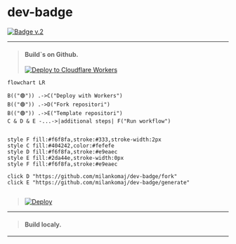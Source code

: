 # dev-badge

[![Badge v.2](https://dev-badge.eleonora.workers.dev?&style=flat&scale=3)](https://dev-badge.eleonora.workers.dev?&style=flat&scale=3)



---

> #### Build`s on Github.
> [![Deploy to Cloudflare Workers](https://deploy.workers.cloudflare.com/button)](https://deploy.workers.cloudflare.com/?url=https://github.com/milankomaj/dev-badge)

```mermaid
flowchart LR

B(("🟢")) .->C("Deploy with Workers")
B(("🟢")) .->D("Fork repositori")
B(("🟢")) .->E("Template repositori")
C & D & E -...->|additional steps| F("Run workflow") 


style F fill:#f6f8fa,stroke:#333,stroke-width:2px
style C fill:#404242,color:#fefefe
style D fill:#f6f8fa,stroke:#e9eaec
style E fill:#2da44e,stroke-width:0px
style F fill:#f6f8fa,stroke:#e9eaec

click D "https://github.com/milankomaj/dev-badge/fork"
click E "https://github.com/milankomaj/dev-badge/generate"


```

> [![Deploy](https://github.com/milankomaj/dev-badge/actions/workflows/deploy.yml/badge.svg)](https://github.com/milankomaj/dev-badge/actions/workflows/deploy.yml)

---

> #### Build localy.




---
